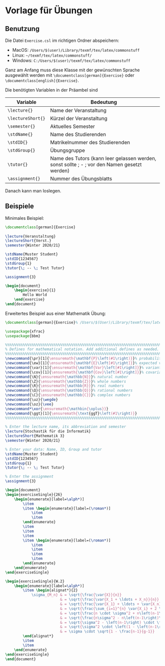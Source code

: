 # Vorlage für Übungen

## Benutzung
Die Datei `Exercise.csl` im richtigen Ordner abspeichern:

- MacOS: `/Users/$(user)/Library/texmf/tex/latex/commonstuff` 
- Linux: `~/texmf/tex/latex/commonstuff/`
- Windows: `C:/Users/$(user)/texmf/tex/latex/commonstuff`

Ganz am Anfang muss diese Klasse mit der gewünschten Sprache ausgewählt werden mit 
`\documentclass[german]{Exercise}` oder `\documentclass[english]{Exercise}`.

Die benötigten Variablen in der Präambel sind

| Variable | Bedeutung |
| ------ | ------ |
| `\lecture{}` | Name der Veranstaltung |
| `\lectureShort{}` | Kürzel der Veranstaltung |
| `\semester{}` | Aktuelles Semester |
| `\stdName{}` | Name des Studierenden |
| `\stdID{}` | Matrikelnummer des Studierenden |
| `\stdGroup{}` | Übungsgruppe |
| `\tutor{}` | Name des Tutors (kann leer gelassen werden, sonst sollte \; - \; vor den Namen gesetzt werden) |
| `\assignment{}` | Nummer des Übungsblatts |

Danach kann man loslegen.

## Beispiele
Minimales Beispiel:
```latex
\documentclass[german]{Exercise}
    
\lecture{Veranstaltung}
\lectureShort{Verst.}
\semester{Winter 2020/21}

\stdName{Muster Student}
\stdID{1234567}
\stdGroup{1}
\tutor{\; -- \; Test Tutor}

\assignment{3}

\begin{document}
    \begin{exercise}{1}
        Hello World
    \end{exercise}
\end{document}
```
Erweitertes Beispiel aus einer Mathematik Übung:
```latex
\documentclass[german]{Exercise}% /Users/$(User)/Library/texmf/tex/latex/commonstuff

\usepackage{xfrac}
\usepackage{bbm}

%%%%%%%%%%%%%%%%%%%%%%%%%%%%%%%%%%%%%%%%%%%%%%%%%%%%%%%%%%%%%%%%%%%%%%%%%%%%
% Defines for mathematical notation. Add additional defines as needed.
%%%%%%%%%%%%%%%%%%%%%%%%%%%%%%%%%%%%%%%%%%%%%%%%%%%%%%%%%%%%%%%%%%%%%%%%%%%%
\newcommand{\pr}[1]{\ensuremath{\mathbf{P}\left(#1\right)}}% probability
\newcommand{\ew}[1]{\ensuremath{\mathbf{E}\left[#1\right]}}% expected value
\newcommand{\var}[1]{\ensuremath{\mathbf{Var}\left[#1\right]}}% variant
\newcommand{\cov}[1]{\ensuremath{\mathbf{Cov}\left[#1\right]}}% covariant
\newcommand{\N}{\ensuremath{\mathbb{N}}}% natural number
\newcommand{\Z}{\ensuremath{\mathbb{Z}}}% whole numbers
\newcommand{\R}{\ensuremath{\mathbb{R}}}% real numbers
\newcommand{\Q}{\ensuremath{\mathbb{Q}}}% rational numbers
\newcommand{\C}{\ensuremath{\mathbb{C}}}% complex numbers
\newcommand{\uz}{\wegde}
\newcommand{\oz}{\vee}
\newcommand*\xor{\ensuremath{\mathbin{\oplus}}}
\newcommand{\ggt}[1]{\ensuremath{\text{ggT}\left(#1\right)}}
%%%%%%%%%%%%%%%%%%%%%%%%%%%%%%%%%%%%%%%%%%%%%%%%%%%%%%%%%%%%%%%%%%%%%%%%%%%%

% Enter the lecture name, its abbreviation and semester
\lecture{Stochastik für die Informatik}
\lectureShort{Mathematik 3}
\semester{Winter 2020/21}

% Enter your data: Name, ID, Group and tutor
\stdName{Muster Student}
\stdID{1234567}
\stdGroup{1}
\tutor{\; -- \; Test Tutor}

% Enter the assignment
\assignment{3}

\begin{document}
\begin{exerciseSingle}{26}
    \begin{enumerate}[label=\alph*)]
        \item 
        \item \begin{enumerate}[label=(\roman*)]
            \item 
            \item 
        \end{enumerate}
        \item 
        \item 
        \item 
        \item \begin{enumerate}[label=(\roman*)]
            \item 
            \item 
            \item 
            \item 
        \end{enumerate}
    \end{enumerate}
\end{exerciseSingle}

\begin{exerciseSingle}{W.2}
    \begin{enumerate}[label=\alph*)]
        \item \begin{alignat*}{2}
        	\sigma_{M_n} & = \sqrt{\frac{\var{X}}{n}}                                                          &  \\
        	             & = \sqrt{\frac{\var{X_1 + \ldots + X_n}}{n}}                                         &  \\
        	             & = \sqrt{\frac{\var{X_1} + \ldots + \var{X_n} + 2 \cdot \sum_{i<j}\cov{X_i,X_j}}{n}} & \quad & \bigg\vert\text{Aus Folie AF6a4 Folie 8}       \\
        	             & = \sqrt{\frac{\sum_{i=1}^{n} \var{X_i} + 2 \sum_{i<j}^{} \cov{X_i,X_j}}{n}}         &       & \bigg\vert\text{Aus Aufgabe 24}                \\
        	             & = \sqrt{\frac{n \cdot \sigma^2 + n\left(n-1\right) \cdot \cov{X_1,X_2}}{n}}         &       & \big\vert \text{Aus Folie AF6A5 Folie 9}       \\
        	             & = \sqrt{\frac{n\sigma^2 - n\left(n-1\right)\frac{1}{g-1}\sigma^2}{n}}               &       & \big\vert n \text{ kürzen}                     \\
        	             & = \sqrt{\sigma^2 - \left(n-1\right) \cdot \frac{1}{g-1}\sigma^2}                    &       & \big\vert \sigma^2 \text{ ausklammern}         \\
        	             & = \sqrt{\sigma^2 \cdot \left(1 - \left(n-1\right) \cdot \frac{1}{g-1}\right)}       &       & \bigg\vert\sigma \text{ aus der Wurzel ziehen} \\
        	             & = \sigma \cdot \sqrt{1 - \frac{n-1}{g-1}}                                           &
        \end{alignat*}
        \item 
        \item 
    \end{enumerate}
\end{exerciseSingle}
\end{document}
```
